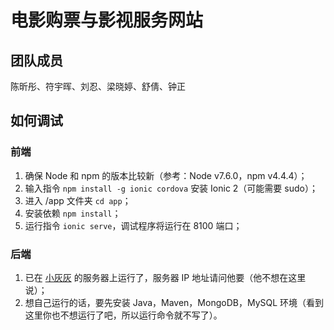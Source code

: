 # 电影购票与影视服务网站

## 团队成员

陈昕彤、符宇晖、刘忍、梁晓婷、舒倩、钟正

## 如何调试

### 前端

1. 确保 Node 和 npm 的版本比较新（参考：Node v7.6.0，npm v4.4.4）；
2. 输入指令 ```npm install -g ionic cordova``` 安装 Ionic 2（可能需要 sudo）；
3. 进入 /app 文件夹 ```cd app```；
4. 安装依赖 ```npm install```；
5. 运行指令 ```ionic serve```，调试程序将运行在 8100 端口；


### 后端
1. 已在 [小灰灰](https://github.com/yuhui96) 的服务器上运行了，服务器 IP 地址请问他要（他不想在这里说）；
2. 想自己运行的话，要先安装 Java，Maven，MongoDB，MySQL 环境（看到这里你也不想运行了吧，所以运行命令就不写了）。
